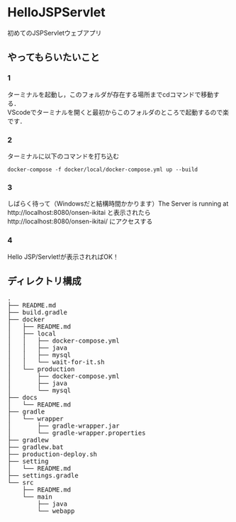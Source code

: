 # HelloJSPServlet

初めてのJSPServletウェブアプリ

## やってもらいたいこと

### 1
ターミナルを起動し，このフォルダが存在する場所までcdコマンドで移動する．<br>
VScodeでターミナルを開くと最初からこのフォルダのところで起動するので楽です．<br>

### 2
ターミナルに以下のコマンドを打ち込む

`docker-compose -f docker/local/docker-compose.yml up --build`

### 3
しばらく待って（Windowsだと結構時間かかります）The Server is running at http://localhost:8080/onsen-ikitai と表示されたら<br>
http://localhost:8080/onsen-ikitai/
にアクセスする

### 4
Hello JSP/Servlet!が表示されればOK！



## ディレクトリ構成

<pre>
.
├── README.md
├── build.gradle
├── docker
│   ├── README.md
│   ├── local
│   │   ├── docker-compose.yml
│   │   ├── java
│   │   ├── mysql
│   │   └── wait-for-it.sh
│   └── production
│       ├── docker-compose.yml
│       ├── java
│       └── mysql
├── docs
│   └── README.md
├── gradle
│   └── wrapper
│       ├── gradle-wrapper.jar
│       └── gradle-wrapper.properties
├── gradlew
├── gradlew.bat
├── production-deploy.sh
├── setting
│   └── README.md
├── settings.gradle
└── src
    ├── README.md
    └── main
        ├── java
        └── webapp
</pre>
